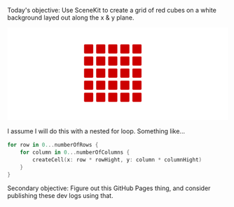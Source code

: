 Today's objective: Use SceneKit to create a grid of red cubes on a white background layed out along the x & y plane.

![Grid of red squares](embed%20images/Grid%20of%20red%20squares.png)

I assume I will do this with a nested for loop. Something like...

```swift
for row in 0...numberOfRows {
    for column in 0...numberOfColumns {
        createCell(x: row * rowHight, y: column * columnHight)
    }
}
```

Secondary objective: Figure out this GitHub Pages thing, and consider publishing these dev logs using that.
